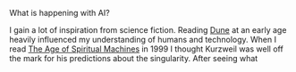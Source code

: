 ---
---

What is happening with AI?

I gain a lot of inspiration from science fiction. Reading [Dune](https://en.wikipedia.org/wiki/Dune_(novel)) at an early age heavily influenced my understanding of humans and technology. When I read [The Age of Spiritual Machines]() in 1999 I thought Kurzweil was well off the mark for his predictions about the singularity. After seeing what
